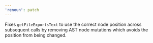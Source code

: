 ```yaml
---
'renoun': patch
---
```


Fixes `getFileExportsText` to use the correct node position across subsequent calls by removing AST node mutations which avoids the position from being changed.
